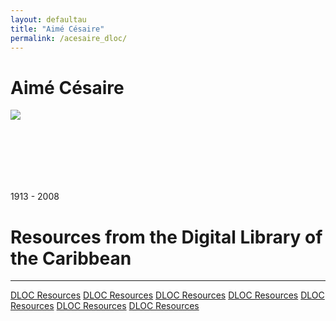 ```yaml
---
layout: defaultau
title: "Aimé Césaire"
permalink: /acesaire_dloc/
---
```

<!-- partial:index.partial.html -->
<div class="content">
    <h1>Aimé Césaire</h1>
    <div class="quote">
        <div><img src="https://lawdevelopmentconflict.com/wp-content/uploads/2020/03/6e8d15413cf7da49abd88353d0da87bcddc042ef.jpg" class="logo"></div>
    </div>
    <div class="timeline">
        <div style="padding-bottom:100px;"></div>
        <div class="block">
            <div class="date right"><p class="right">1913 - 2008</p></div>
            <div class="dot"></div>
            <div class="left first">
            <div class="author_country">
                <h1>Resources from the Digital Library of the Caribbean</h1><hr>
          <a href="https://www.dloc.com/AA00000079/00002/images" target="_blank">DLOC Resources</a>
          <a href="https://www.dloc.com/AA00000079/00002/images" target="_blank">DLOC Resources</a>
          <a href="https://www.dloc.com/AA00000079/00002/images" target="_blank">DLOC Resources</a>
          <a href="https://www.dloc.com/AA00000079/00002/images" target="_blank">DLOC Resources</a>
          <a href="https://www.dloc.com/AA00000079/00002/images" target="_blank">DLOC Resources</a>
          <a href="https://www.dloc.com/AA00000079/00002/images" target="_blank">DLOC Resources</a>
          <a href="https://www.dloc.com/AA00000079/00002/images" target="_blank">DLOC Resources</a>
            </div>
            </div>
        </div>
         </div>
</div>
  <!-- partial -->
<script src='https://cdnjs.cloudflare.com/ajax/libs/jquery/3.1.1/jquery.min.js'></script><script  src="{{ site.baseurl }}/assets/js/authorscript.js"></script>